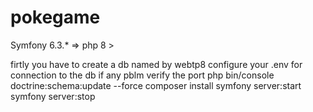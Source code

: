 # pokegame
Symfony 6.3.* => php 8 >

firtly you have to create a db named by webtp8
configure your .env for connection to the db
if any pblm verify the port 
php bin/console doctrine:schema:update --force 
composer install
symfony server:start 
symfony server:stop
